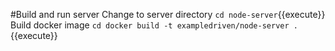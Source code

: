 #Build and run server
Change to server directory `cd node-server`{{execute}}
Build docker image `cd docker build -t exampledriven/node-server .`{{execute}}